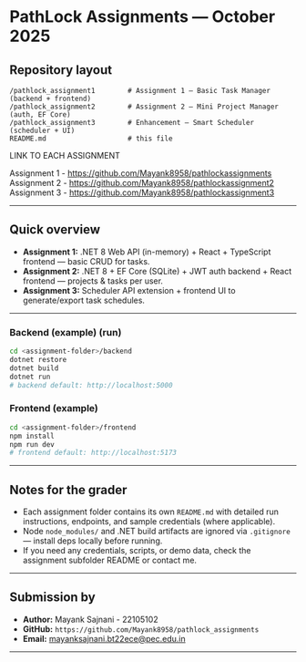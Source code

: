 # PathLock Assignments — October 2025
 

## Repository layout

```
/pathlock_assignment1        # Assignment 1 — Basic Task Manager (backend + frontend)
/pathlock_assignment2        # Assignment 2 — Mini Project Manager (auth, EF Core)
/pathlock_assignment3        # Enhancement — Smart Scheduler (scheduler + UI)
README.md                    # this file
```
LINK TO EACH ASSIGNMENT

Assignment 1 - https://github.com/Mayank8958/pathlockassignments
Assignment 2 - https://github.com/Mayank8958/pathlockassignment2
Assignment 3 - https://github.com/Mayank8958/pathlockassignment3

---

## Quick overview

* **Assignment 1:** .NET 8 Web API (in-memory) + React + TypeScript frontend — basic CRUD for tasks.
* **Assignment 2:** .NET 8 + EF Core (SQLite) + JWT auth backend + React frontend — projects & tasks per user.
* **Assignment 3:** Scheduler API extension + frontend UI to generate/export task schedules.

---

### Backend (example) (run)

```bash
cd <assignment-folder>/backend
dotnet restore
dotnet build
dotnet run
# backend default: http://localhost:5000
```

### Frontend (example)

```bash
cd <assignment-folder>/frontend
npm install
npm run dev
# frontend default: http://localhost:5173
```

---

## Notes for the grader

* Each assignment folder contains its own `README.md` with detailed run instructions, endpoints, and sample credentials (where applicable).
* Node `node_modules/` and .NET build artifacts are ignored via `.gitignore` — install deps locally before running.
* If you need any credentials, scripts, or demo data, check the assignment subfolder README or contact me.

---

## Submission by

* **Author:** Mayank Sajnani - 22105102
* **GitHub:** `https://github.com/Mayank8958/pathlock_assignments`
* **Email:** [mayanksajnani.bt22ece@pec.edu.in](mailto:mayanksajnani.bt22ece@pec.edu.in)

---
